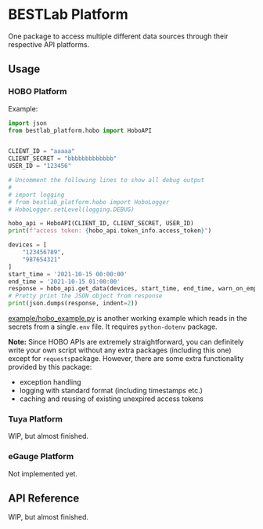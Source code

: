 # BESTLab Platform

One package to access multiple different data sources through their respective API platforms.

## Usage

### HOBO Platform

Example:

```python
import json
from bestlab_platform.hobo import HoboAPI


CLIENT_ID = "aaaaa"
CLIENT_SECRET = "bbbbbbbbbbbbb"
USER_ID = "123456"

# Uncomment the following lines to show all debug output
#
# import logging
# from bestlab_platform.hobo import HoboLogger
# HoboLogger.setLevel(logging.DEBUG)

hobo_api = HoboAPI(CLIENT_ID, CLIENT_SECRET, USER_ID)
print(f"access token: {hobo_api.token_info.access_token}")

devices = [
    "123456789",
    "987654321"
]
start_time = '2021-10-15 00:00:00'
end_time = '2021-10-15 01:00:00'
response = hobo_api.get_data(devices, start_time, end_time, warn_on_empty_data=True)
# Pretty print the JSON object from response
print(json.dumps(response, indent=2))
```

[example/hobo_example.py](https://github.com/umonaca/bestlab_platform/blob/master/example/hobo_example.py) is another working example which reads in the secrets from a single`.env` file. It requires `python-dotenv` package. 

**Note:** Since HOBO APIs are extremely straightforward, you can definitely write your own script without any extra packages (including this one) except for `requests`package. However, there are some extra functionality provided by this package:

- exception handling
- logging with standard format (including timestamps etc.)
- caching and reusing of existing unexpired access tokens

### Tuya Platform

WIP, but almost finished.

### eGauge Platform

Not implemented yet.

## API Reference

WIP, but almost finished.

